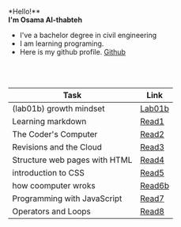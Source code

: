 *Hello!**<br>  **I'm Osama Al-thabteh**
- I've a bachelor degree in civil engineering <br>
- I am learning programing.
- Here is my github profile. [Github](https://github.com/Othabteh/)
<br>



<br>

| Task    | Link |
| ----------- | ----------- |
|  (lab01b) growth mindset    | [Lab01b](https://othabteh.github.io/learning-journal/Lab01b)       |
|  Learning markdown  | [Read1](https://othabteh.github.io/learning-journal/Read1) |
|  The Coder's Computer    | [Read2](https://othabteh.github.io/learning-journal/Read2) |
|  Revisions and the Cloud    | [Read3](https://othabteh.github.io/learning-journal/Read3) |
|  Structure web pages with HTML    | [Read4](https://othabteh.github.io/learning-journal/Read4)  |
|  introduction to CSS  | [Read5](https://othabteh.github.io/learning-journal/Read5) |
|  how coomputer wroks  | [Read6b](https://othabteh.github.io/learning-journal/Read6b) |
|  Programming with JavaScript  | [Read7](https://othabteh.github.io/learning-journal/Read7) |
|  Operators and Loops  | [Read8](https://othabteh.github.io/learning-journal/Read8) |
